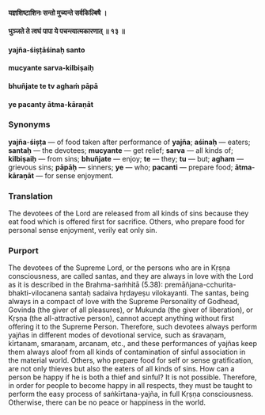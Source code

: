 #### यज्ञशिष्टाशिनः सन्तो मुच्यन्ते सर्वकिल्बिषै ।
#### भुञ्जते ते त्वघं पापा ये पचन्त्यात्मकारणात् ॥ १३ ॥

#### yajña-śiṣṭāśinaḥ santo
#### mucyante sarva-kilbiṣaiḥ
#### bhuñjate te tv aghaṁ pāpā
#### ye pacanty ātma-kāraṇāt

### Synonyms

**yajña**-**śiṣṭa** — of food taken after performance of **yajña**; **aśinaḥ** — eaters; **santaḥ** — the devotees; **mucyante** — get relief; **sarva** — all kinds of; **kilbiṣaiḥ** — from sins; **bhuñjate** — enjoy; **te** — they; **tu** — but; **agham** — grievous sins; **pāpāḥ** — sinners; **ye** — who; **pacanti** — prepare food; **ātma**-**kāraṇāt** — for sense enjoyment.

### Translation

The devotees of the Lord are released from all kinds of sins because they eat food which is offered first for sacrifice. Others, who prepare food for personal sense enjoyment, verily eat only sin.

### Purport

The devotees of the Supreme Lord, or the persons who are in Kṛṣṇa consciousness, are called santas, and they are always in love with the Lord as it is described in the Brahma-saṁhitā (5.38): premāñjana-cchurita-bhakti-vilocanena santaḥ sadaiva hṛdayeṣu vilokayanti. The santas, being always in a compact of love with the Supreme Personality of Godhead, Govinda (the giver of all pleasures), or Mukunda (the giver of liberation), or Kṛṣṇa (the all-attractive person), cannot accept anything without first offering it to the Supreme Person. Therefore, such devotees always perform yajñas in different modes of devotional service, such as śravaṇam, kīrtanam, smaraṇam, arcanam, etc., and these performances of yajñas keep them always aloof from all kinds of contamination of sinful association in the material world. Others, who prepare food for self or sense gratification, are not only thieves but also the eaters of all kinds of sins. How can a person be happy if he is both a thief and sinful? It is not possible. Therefore, in order for people to become happy in all respects, they must be taught to perform the easy process of saṅkīrtana-yajña, in full Kṛṣṇa consciousness. Otherwise, there can be no peace or happiness in the world.